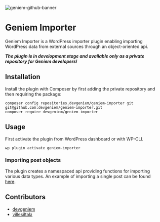 ![geniem-github-banner](https://cloud.githubusercontent.com/assets/5691777/14319886/9ae46166-fc1b-11e5-9630-d60aa3dc4f9e.png)

# Geniem Importer

Geniem Importer is a WordPress importer plugin enabling importing WordPress data from external sources through an object-oriented api.

***The plugin is in development stage and available only as a private repository for Geniem developers!***

## Installation

Install the plugin with Composer by first adding the private repository and then requiring the package:

```
composer config repositories.devgeniem/geniem-importer git git@github.com:devgeniem/geniem-importer.git
composer require devgeniem/geniem-importer
```
## Usage

First activate the plugin from WordPress dashboard or with WP-CLI.

```
wp plugin activate geniem-importer
```

### Importing post objects

The plugin creates a namespaced api providing functions for importing various data types. An example of importing a single post can be found [here](docs/examples/example-post-php).

## Contributors

-  [devgeniem](https://github.com/devgeniem)
- [villesiltala](https://github.com/villesiltala)

